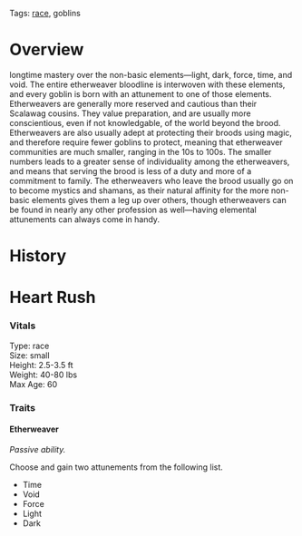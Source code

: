 Tags: [race](Races), goblins

# Overview

longtime mastery over the non-basic elements—light, dark, force, time, and void. The entire etherweaver bloodline is interwoven with these elements, and every goblin is born with an attunement to one of those elements.
Etherweavers are generally more reserved and cautious than their Scalawag cousins. They value preparation, and are usually more conscientious, even if not knowledgable, of the world beyond the brood. Etherweavers are also usually adept at protecting their broods using magic, and therefore require fewer goblins to protect, meaning that etherweaver communities are much smaller, ranging in the 10s to 100s. The smaller numbers leads to a greater sense of individuality among the etherweavers, and means that serving the brood is less of a duty and more of a commitment to family. 
The etherweavers who leave the brood usually go on to become mystics and shamans, as their natural affinity for the more non-basic elements gives them a leg up over others, though etherweavers can be found in nearly any other profession as well—having elemental attunements can always come in handy.

# History

# Heart Rush

### Vitals
Type: race  
Size: small  
Height: 2.5-3.5 ft  
Weight: 40-80 lbs  
Max Age: 60  

### Traits

#### Etherweaver
*Passive ability.*

Choose and gain two attunements from the following list. 

- Time
- Void
- Force
- Light
- Dark
